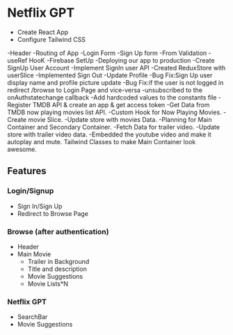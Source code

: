 # Netflix GPT

- Create React App
- Configure Tailwind CSS

-Header
-Routing of App
-Login Form
-Sign Up form
-From Validation
-useRef HooK
-Firebase SetUp
-Deploying our app to production
-Create SignUp User Account
-Implement SignIn user API
-Created ReduxStore with userSlice
-Implemented Sign Out
-Update Profile
-Bug Fix:Sign Up user display name and profile picture update
-Bug Fix:if the user is not logged in redirect /browse to Login Page and vice-versa
-unsubscribed to the onAuthstatechange callback
-Add hardcoded values to the constants file
-Register TMDB API & create an app & get access token
-Get Data from TMDB now playing movies list API.
-Custom Hook for Now Playing Movies.
-Create movie Slice.
-Update store with movies Data.
-Planning for Main Container and Secondary Container.
-Fetch Data for trailer video.
-Update store with trailer video data.
-Embedded the youtube video and make it autoplay and mute.
Tailwind Classes to make Main Container look awesome.

## Features

### Login/Signup

- Sign In/Sign Up
- Redirect to Browse Page

### Browse (after authentication)

- Header
- Main Movie
  - Trailer in Background
  - Title and description
  - Movie Suggestions
  - Movie Lists\*N

### Netflix GPT

- SearchBar
- Movie Suggestions
